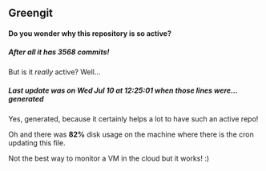 ## Greengit

#### Do you wonder why this repository is so active?

##### After all it has 3568 commits!

But is it *really* active? Well...

##### Last update was on Wed Jul 10 at 12:25:01 when those lines were... generated

Yes, generated, because it certainly helps a lot to have such an active repo!

Oh and there was **82%** disk usage on the machine
where there is the cron updating this file.

Not the best way to monitor a VM in the cloud but it works! :)
